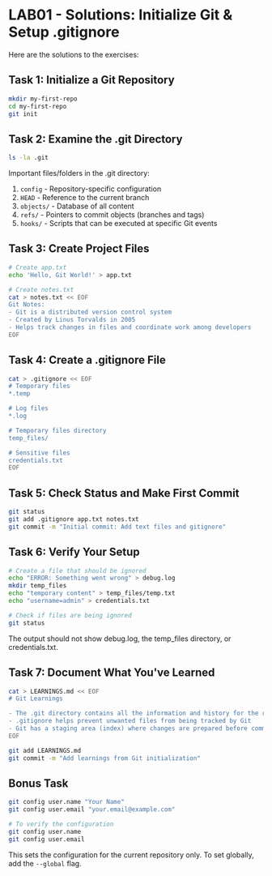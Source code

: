 # LAB01 - Solutions: Initialize Git & Setup .gitignore

Here are the solutions to the exercises:

## Task 1: Initialize a Git Repository
```bash
mkdir my-first-repo
cd my-first-repo
git init
```

## Task 2: Examine the .git Directory
```bash
ls -la .git
```

Important files/folders in the .git directory:
1. `config` - Repository-specific configuration
2. `HEAD` - Reference to the current branch
3. `objects/` - Database of all content
4. `refs/` - Pointers to commit objects (branches and tags)
5. `hooks/` - Scripts that can be executed at specific Git events

## Task 3: Create Project Files
```bash
# Create app.txt
echo 'Hello, Git World!' > app.txt

# Create notes.txt
cat > notes.txt << EOF
Git Notes:
- Git is a distributed version control system
- Created by Linus Torvalds in 2005
- Helps track changes in files and coordinate work among developers
EOF
```

## Task 4: Create a .gitignore File
```bash
cat > .gitignore << EOF
# Temporary files
*.temp

# Log files
*.log

# Temporary files directory
temp_files/

# Sensitive files
credentials.txt
EOF
```

## Task 5: Check Status and Make First Commit
```bash
git status
git add .gitignore app.txt notes.txt
git commit -m "Initial commit: Add text files and gitignore"
```

## Task 6: Verify Your Setup
```bash
# Create a file that should be ignored
echo "ERROR: Something went wrong" > debug.log
mkdir temp_files
echo "temporary content" > temp_files/temp.txt
echo "username=admin" > credentials.txt

# Check if files are being ignored
git status
```
The output should not show debug.log, the temp_files directory, or credentials.txt.

## Task 7: Document What You've Learned
```bash
cat > LEARNINGS.md << EOF
# Git Learnings

- The .git directory contains all the information and history for the repository
- .gitignore helps prevent unwanted files from being tracked by Git
- Git has a staging area (index) where changes are prepared before committing
EOF

git add LEARNINGS.md
git commit -m "Add learnings from Git initialization"
```

## Bonus Task
```bash
git config user.name "Your Name"
git config user.email "your.email@example.com"

# To verify the configuration
git config user.name
git config user.email
```

This sets the configuration for the current repository only. To set globally, add the `--global` flag. 